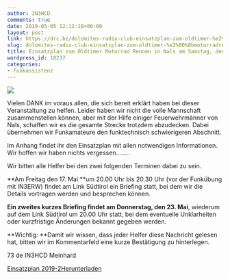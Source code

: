 ```yaml
---
author: IN3HCD
comments: true
date: 2019-05-05 12:12:18+00:00
layout: post
link: https://drc.bz/dolomites-radio-club-einsatzplan-zum-oldtimer-%e2%80%8bmotorradrennen-2019-nals/
slug: dolomites-radio-club-einsatzplan-zum-oldtimer-%e2%80%8bmotorradrennen-2019-nals
title: Einsatzplan zum Oldtimer Motorrad Rennen in Nals am Samstag, den 25. Mai 2019
wordpress_id: 18237
categories:
- Funkassistenz
---
```





![](https://drc.bz/wp-content/uploads/2019/02/image007.png)







Vielen DANK im voraus allen, die sich bereit erklärt haben bei dieser Veranstaltung zu helfen. Leider haben wir nicht die volle Mannschaft zusammenstellen können, aber mit der Hilfe einiger Feuerwehrmänner von Nals, schaffen wir es die gesamte Strecke trotzdem abzudecken. Dabei übernehmen wir Funkamateure den funktechnisch schwierigeren Abschnitt. 







Im Anhang findet ihr den Einsatzplan mit allen notwendigen Informationen. Wir hoffen wir haben nichts vergessen........







Wir bitten alle Helfer bei den zwei folgenden Terminen dabei zu sein.







**Am Freitag den 17. Mai **um 20.00 Uhr bis 20.30 Uhr (vor der Funkübung mit IN3ERW) findet am Link Südtirol ein Briefing statt, bei dem wir die Details vortragen werden und besprechen können. 







**Ein zweites kurzes Briefing findet am Donnerstag, den 23. Mai**, wiederum auf dem Link Südtirol um 20.00 Uhr statt, bei dem eventuelle Unklarheiten oder kurzfristige Änderungen bekannt gegeben werden.







**Wichtig: **Damit wir wissen, dass jeder Helfer diese Nachricht gelesen hat, bitten wir im Kommentarfeld eine kurze Bestätigung zu hinterlegen.







73 de IN3HCD Meinhard







[Einsatzplan 2019-2](https://drc.bz/wp-content/uploads/2019/05/Einsatzplan-2019-2.pdf)[Herunterladen](https://drc.bz/wp-content/uploads/2019/05/Einsatzplan-2019-2.pdf)







  
  
  
  
  
  
  




